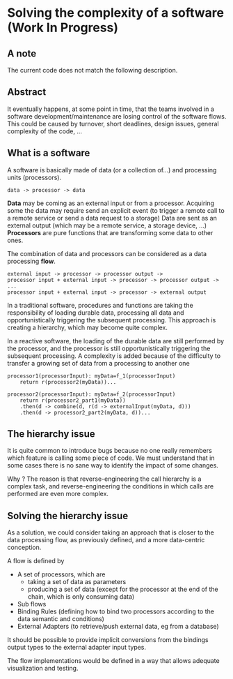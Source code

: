 # Solving the complexity of a software (Work In Progress)
## A note
The current code does not match the following description.

## Abstract

It eventually happens, at some point in time, that the teams involved in a software development/maintenance are losing control of the software flows. This could be caused by turnover, short deadlines, design issues, general complexity of the code, ...

## What is a software
A software is basically made of data (or a collection of...) and processing units (processors).
```
data -> processor -> data
```

**Data** may be coming as an external input or from a processor. 
Acquiring some the data may require send an explicit event (to trigger a remote call to a remote service or send a data request to a storage)
Data are sent as an external output (which may be a remote service, a storage device, ...) 
**Processors** are pure functions that are transforming some data to other ones.

The combination of data and processors can be considered as a data processing **flow**.
```                 
external input -> processor -> processor output ->
processor input + external input -> processor -> processor output ->
...
processor input + external input -> processor -> external output
```

In a traditional software, procedures and functions are taking the responsibility of loading durable data, processing all data and opportunistically triggering the subsequent processing. This approach is creating a hierarchy, which may become quite complex.

In a reactive software, the loading of the durable data are still performed by the processor, and the processor is still opportunistically triggering the subsequent processing. A complexity is added because of the difficulty to transfer a growing set of data from a processing to another one
```
processor1(processorInput): myData=f_1(processorInput)
    return r(processor2(myData))...

processor2(processorInput): myData=f_2(processorInput)
    return r(processor2_part1(myData))
    .then(d -> combine(d, r(d -> externalInput(myData, d)))
    .then(d -> processor2_part2(myData, d))...
```

## The hierarchy issue
It is quite common to introduce bugs because no one really remembers which feature is calling some piece of code. We must understand that in some cases there is no sane way to identify the impact of some changes.

Why ? The reason is that reverse-engineering the call hierarchy is a complex task, and reverse-engineering the conditions in which calls are performed are even more complex.

## Solving the hierarchy issue
As a solution, we could consider taking an approach that is closer to the data processing flow, as previously defined, and a more data-centric conception.

A flow is defined by 
* A set of processors, which are 
   * taking a set of data as parameters
   * producing a set of data (except for the processor at the end of the chain, which is only consuming data)
* Sub flows
* Binding Rules (defining how to bind two processors according to the data semantic and conditions)
* External Adapters (to retrieve/push external data, eg from a database)

It should be possible to provide implicit conversions from the bindings output types to the external adapter input types.    

The flow implementations would be defined in a way that allows adequate visualization and testing.




